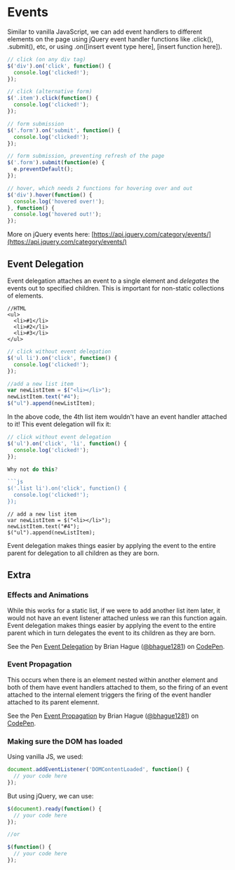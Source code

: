 # Events

Similar to vanilla JavaScript, we can add event handlers to different elements on the page using jQuery event handler functions like .click\(\), .submit\(\), etc, or using .on\(\[insert event type here\], \[insert function here\]\).

```javascript
// click (on any div tag)
$('div').on('click', function() {
  console.log('clicked!');
});

// click (alternative form)
$('.item').click(function() {
  console.log('clicked!');
});

// form submission
$('.form').on('submit', function() {
  console.log('clicked!');
});

// form submission, preventing refresh of the page
$('.form').submit(function(e) {
  e.preventDefault();
});

// hover, which needs 2 functions for hovering over and out
$('div').hover(function() {
  console.log('hovered over!');
}, function() {
  console.log('hovered out!');
});
```

More on jQuery events here: [https://api.jquery.com/category/events/](https://api.jquery.com/category/events/)

## Event Delegation

Event delegation attaches an event to a single element and _delegates_ the events out to specified children. This is important for non-static collections of elements.

```markup
//HTML
<ul>
  <li>#1</li>
  <li>#2</li>
  <li>#3</li>
</ul>
```

```javascript
// click without event delegation
$('ul li').on('click', function() {
  console.log('clicked!');
});

//add a new list item
var newListItem = $("<li></li>");
newListItem.text("#4");
$("ul").append(newListItem);
```

In the above code, the 4th list item wouldn't have an event handler attached to it! This event delegation will fix it:

```javascript
// click without event delegation
$('ul').on('click', 'li', function() {
  console.log('clicked!');
});

Why not do this?

```js
$('.list li').on('click', function() {
  console.log('clicked!');
});
```

```text
// add a new list item
var newListItem = $("<li></li>");
newListItem.text("#4");
$("ul").append(newListItem);
```

Event delegation makes things easier by applying the event to the entire parent for delegation to all children as they are born.

## Extra

### Effects and Animations

While this works for a static list, if we were to add another list item later, it would not have an event listener attached unless we ran this function again. Event delegation makes things easier by applying the event to the entire parent which in turn delegates the event to its children as they are born.

See the Pen [Event Delegation](http://codepen.io/bhague1281/pen/wWwdxP/) by Brian Hague \([@bhague1281](http://codepen.io/bhague1281)\) on [CodePen](http://codepen.io).

### Event Propagation

This occurs when there is an element nested within another element and both of them have event handlers attached to them, so the firing of an event attached to the internal element triggers the firing of the event handler attached to its parent elemennt.

See the Pen [Event Propagation](http://codepen.io/bhague1281/pen/XKrRYQ/) by Brian Hague \([@bhague1281](http://codepen.io/bhague1281)\) on [CodePen](http://codepen.io).

### Making sure the DOM has loaded

Using vanilla JS, we used:

```javascript
document.addEventListener('DOMContentLoaded', function() {
  // your code here
});
```

But using jQuery, we can use:

```javascript
$(document).ready(function() {
  // your code here
});

//or

$(function() {
  // your code here
});
```

